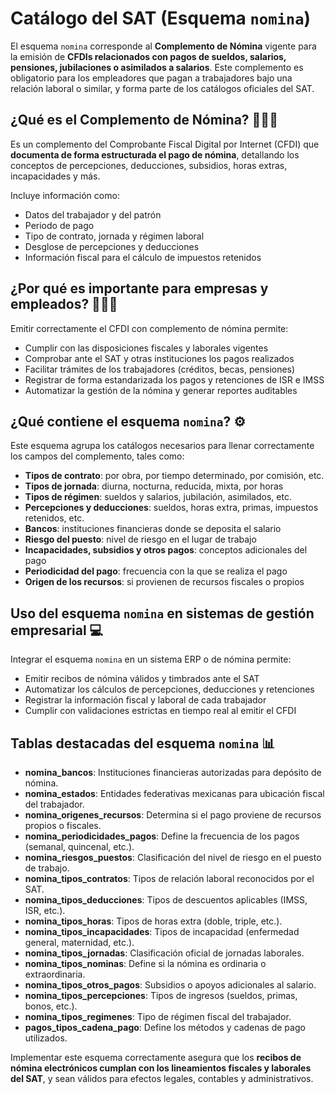 # Catálogo del SAT (Esquema `nomina`)

El esquema `nomina` corresponde al **Complemento de Nómina** vigente para la emisión de **CFDIs relacionados con pagos de sueldos, salarios, pensiones, jubilaciones o asimilados a salarios**. Este complemento es obligatorio para los empleadores que pagan a trabajadores bajo una relación laboral o similar, y forma parte de los catálogos oficiales del SAT.

## ¿Qué es el Complemento de Nómina? 👨‍💼📄

Es un complemento del Comprobante Fiscal Digital por Internet (CFDI) que **documenta de forma estructurada el pago de nómina**, detallando los conceptos de percepciones, deducciones, subsidios, horas extras, incapacidades y más.

Incluye información como:

- Datos del trabajador y del patrón
- Periodo de pago
- Tipo de contrato, jornada y régimen laboral
- Desglose de percepciones y deducciones
- Información fiscal para el cálculo de impuestos retenidos

## ¿Por qué es importante para empresas y empleados? 🏢👷‍♀️

Emitir correctamente el CFDI con complemento de nómina permite:

- Cumplir con las disposiciones fiscales y laborales vigentes
- Comprobar ante el SAT y otras instituciones los pagos realizados
- Facilitar trámites de los trabajadores (créditos, becas, pensiones)
- Registrar de forma estandarizada los pagos y retenciones de ISR e IMSS
- Automatizar la gestión de la nómina y generar reportes auditables

## ¿Qué contiene el esquema `nomina`? ⚙️

Este esquema agrupa los catálogos necesarios para llenar correctamente los campos del complemento, tales como:

- **Tipos de contrato**: por obra, por tiempo determinado, por comisión, etc.
- **Tipos de jornada**: diurna, nocturna, reducida, mixta, por horas
- **Tipos de régimen**: sueldos y salarios, jubilación, asimilados, etc.
- **Percepciones y deducciones**: sueldos, horas extra, primas, impuestos retenidos, etc.
- **Bancos**: instituciones financieras donde se deposita el salario
- **Riesgo del puesto**: nivel de riesgo en el lugar de trabajo
- **Incapacidades, subsidios y otros pagos**: conceptos adicionales del pago
- **Periodicidad del pago**: frecuencia con la que se realiza el pago
- **Origen de los recursos**: si provienen de recursos fiscales o propios

## Uso del esquema `nomina` en sistemas de gestión empresarial 💻

Integrar el esquema `nomina` en un sistema ERP o de nómina permite:

- Emitir recibos de nómina válidos y timbrados ante el SAT
- Automatizar los cálculos de percepciones, deducciones y retenciones
- Registrar la información fiscal y laboral de cada trabajador
- Cumplir con validaciones estrictas en tiempo real al emitir el CFDI

## Tablas destacadas del esquema `nomina` 📊

- **nomina_bancos**: Instituciones financieras autorizadas para depósito de nómina.
- **nomina_estados**: Entidades federativas mexicanas para ubicación fiscal del trabajador.
- **nomina_origenes_recursos**: Determina si el pago proviene de recursos propios o fiscales.
- **nomina_periodicidades_pagos**: Define la frecuencia de los pagos (semanal, quincenal, etc.).
- **nomina_riesgos_puestos**: Clasificación del nivel de riesgo en el puesto de trabajo.
- **nomina_tipos_contratos**: Tipos de relación laboral reconocidos por el SAT.
- **nomina_tipos_deducciones**: Tipos de descuentos aplicables (IMSS, ISR, etc.).
- **nomina_tipos_horas**: Tipos de horas extra (doble, triple, etc.).
- **nomina_tipos_incapacidades**: Tipos de incapacidad (enfermedad general, maternidad, etc.).
- **nomina_tipos_jornadas**: Clasificación oficial de jornadas laborales.
- **nomina_tipos_nominas**: Define si la nómina es ordinaria o extraordinaria.
- **nomina_tipos_otros_pagos**: Subsidios o apoyos adicionales al salario.
- **nomina_tipos_percepciones**: Tipos de ingresos (sueldos, primas, bonos, etc.).
- **nomina_tipos_regimenes**: Tipo de régimen fiscal del trabajador.
- **pagos_tipos_cadena_pago**: Define los métodos y cadenas de pago utilizados.

Implementar este esquema correctamente asegura que los **recibos de nómina electrónicos cumplan con los lineamientos fiscales y laborales del SAT**, y sean válidos para efectos legales, contables y administrativos.
